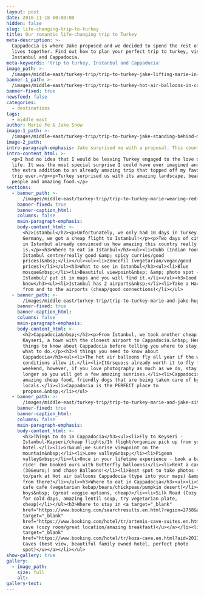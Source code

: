 ```yaml
---
layout: post
date: 2018-11-18 00:00:00
hidden: false
slug: life-changing-trip-to-turkey
title: Our romantic life-changing trip to Turkey
meta-description: >-
  Cappadocia is where Jake proposed and we decided to spend the rest of our
  lives together. Find out how to plan your perfect trip to turkey, visiting
  Instanbul and Cappadocia.
meta-keywords: 'trip to turkey, Instanbul and Cappadocia'
image_path: >-
  /images/middle-east/turkey-trip/trip-to-turkey-jake-lifting-marie-in-pamukkale.jpg
banner-1_path: >-
  /images/middle-east/turkey-trip/trip-to-turkey-hot-air-balloons-in-cappadocia.jpg
banner-fixed: true
newsfeed: false
categories:
  - destinations
tags:
  - middle east
author: Marie Fe & Jake Snow
image-1_path: >-
  /images/middle-east/turkey-trip/trip-to-turkey-jake-standing-behind-marie-who-is-wearing-floaty-white-dress.jpg
image-2_path:
intro-paragraph-emphasis: Jake surprised me with a proposal. This country will be in our hearts forever.
intro-content_html: >-
  <p>I had no idea that I would be leaving Turkey engaged to the love of my
  life. It was the most special surprise I could have ever imagined and it was
  the extra addition to an already amazing trip that topped off my favourite
  trip ever.</p><p>Turkey surprised us with its amazing landscape, beautiful
  people and amazing food.</p>
sections:
  - banner_path: >-
      /images/middle-east/turkey-trip/trip-to-turkey-marie-wearing-red-dress-standing-with-jake.jpg
    banner-fixed: true
    banner-caption_html:
    columns: false
    main-paragraph-emphasis:
    body-content_html: >-
      <h2>Istanbul</h2><p>Unfortunately, we only had 10 days in Turkey. From
      Germany, we got a cheap flight to Istanbul!</p><p>Two days of city vibes
      in Istanbul already convinced us how amazing this country really
      is.</p><h3>Where to eat in Istanbul</h3><ul><li>Dubb (Indian Food/
      Istanbul centre/really good &amp; spicy curries/good
      prices)&nbsp;</li></ul><ul><li>Zencefil (vegetarian/vegan/good
      prices)</li></ul><h3>What to see in Istanbul</h3><ul><li>Blue
      mosque&nbsp;</li><li>Beautiful viewpoint&nbsp; &amp; photo spot - Kubbe
      Istanbul/ put it in maps and you will find it.</li></ul><h3>Good to
      know</h3><ul><li>Istanbul has 2 airports&nbsp;</li><li>Take a Hava Bus
      from and to the airports (cheap/good connections)</li></ul>
  - banner_path: >-
      /images/middle-east/turkey-trip/trip-to-turkey-marie-and-jake-hugging-in-front-of-classic-car-in-cappadocia.jpg
    banner-fixed: true
    banner-caption_html:
    columns: false
    main-paragraph-emphasis:
    body-content_html: >-
      <h2>Cappadocia&nbsp;</h2><p>From Istanbul, we took another cheap flight to
      Kayseri, a town with the closest airport to Cappadocia.&nbsp; Here are 4
      things to know about Cappadocia before telling you where to stay, eat and
      what to do.</p><h3>4 things you need to know about
      Cappadocia</h3><ul><li>The hot air balloons fly all year if the weather
      conditions allow it.</li><li>It&rsquo;s already worth it to fly for one
      weekend, however, if you love photography as much as we do, stay a bit
      longer so you will get a few amazing sunrises.</li><li>Cappadocia has
      amazing cheap food, friendly dogs that are being taken care of by the
      locals.</li><li>Cappadocia is the PERFECT place to
      propose.&nbsp;</li></ul>
  - banner_path: >-
      /images/middle-east/turkey-trip/trip-to-turkey-marie-and-jake-sitting-on-balcony-in-cappadocia.jpg
    banner-fixed: true
    banner-caption_html:
    columns: false
    main-paragraph-emphasis:
    body-content_html: >-
      <h3>Things to do in Cappadocia</h3><ul><li>Fly to Keyseri -
      Istanbul-Kayseri/cheap flights/1h flight/organize pick up from your
      hotel.</li><li>Gr&ouml;me sunrise viewpoint on the
      mountain&nbsp;</li><li>Love valley&nbsp;</li><li>Pigeon
      valley&nbsp;</li><li>Once in your lifetime experience - book a balloon
      ride! (We booked ours with Butterfly balloons)</li><li>Rent a car
      (30&euro;) and chase Balloons!</li><li>Best spot to take photos (go
      to/park at Hot air balloons Cappadocia (type into your maps) &amp; explore
      from there!</li></ul><h3>Where to eat in Cappadocia</h3><ul><li>Organic
      cafe cafe (vegetarian kebap/beans/chickpeas/pumpkin desert)</li><li>Fat
      boys&nbsp; (great veggie options, cheap)</li><li>Silk Road (Cozy fireplace
      for cold days, amazing lentil soup, try vegetarian plate,
      cheap)</li></ul><h3>Where to stay in <a target="_blank"
      href="https://www.booking.com/searchresults.en.html?region=2758&amp;aid=2017226&amp;no_rooms=1&amp;group_adults=2">Cappadocia</a></h3><ul><li><a
      target="_blank"
      href="https://www.booking.com/hotel/tr/artemis-cave-suites.en.html?aid=2017226&amp;no_rooms=1&amp;group_adults=2"><u>Artemis
      cave (cozy room/great location/amazing breakfast)</u></a></li><li><a
      target="_blank"
      href="https://www.booking.com/hotel/tr/koza-cave.en.html?aid=2017226&amp;no_rooms=1&amp;group_adults=2"><u>Koza
      Caves (best view, beautiful family owned hotel, perfect photo
      spot)</u></a></li></ul>
show-gallery: true
gallery:
  - image_path:
    size: full
    alt:
gallery-text:
---
```


